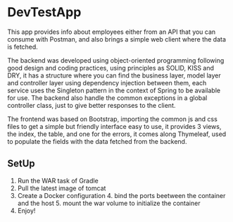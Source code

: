 # DevTestApp
This app provides info about employees either from an API that you can consume with Postman, and also brings a simple web client where the data is fetched.

The backend was developed using object-oriented programming following good design and coding practices, using principles as SOLID, KISS and DRY, it has a structure where you can find the business layer, model layer and controller layer using dependency injection between them, each service uses the Singleton pattern in the context of Spring to be available for use. The backend also handle the common exceptions in a global controller class, just to give better responses to the client.

The frontend was based on Bootstrap, importing the common js and css files to get a simple but friendly interface easy to use, it provides 3 views, the index, the table, and one for the errors, it comes along Thymeleaf, used to populate the fields with the data fetched from the backend.

## SetUp

1. Run the WAR task of Gradle
2. Pull the latest image of tomcat
3. Create a Docker configuration
   4. bind the ports beetween the container and the host
   5. mount the war volume to initialize the container
6. Enjoy! 